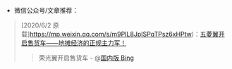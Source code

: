 - 微信公众号/文章推荐：

> [2020/6/2 原载]https://mp.weixin.qq.com/s/m9PIL8JpISPqTPsz6xHPtw)：[五菱翼开启售货车——地摊经济的正规主力军！](https://go.choong.net/s/wx/20200602/) 
>> 荣光翼开启售货车 - @[国内版 Bing](https://cn.bing.com/search?q=%E8%8D%A3%E5%85%89%E7%BF%BC%E5%BC%80%E5%90%AF%E5%94%AE%E8%B4%A7%E8%BD%A6)


